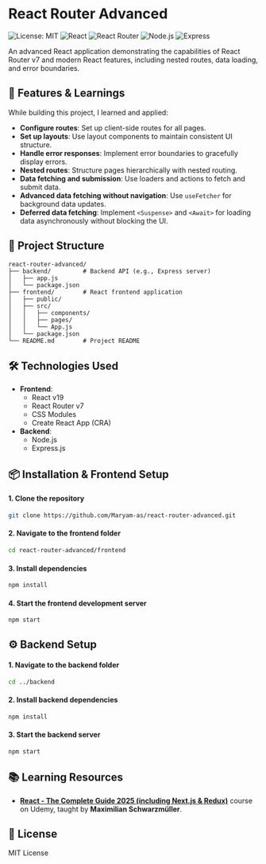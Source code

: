 # React Router Advanced

![License: MIT](https://img.shields.io/badge/License-MIT-yellow.svg)
![React](https://img.shields.io/badge/React-v19-blue)
![React Router](https://img.shields.io/badge/React_Router-v7-green)
![Node.js](https://img.shields.io/badge/Node.js-v22.14.0-brightgreen)
![Express](https://img.shields.io/badge/Express-4.18.1-%23404d59)

An advanced React application demonstrating the capabilities of React Router v7 and modern React features, including nested routes, data loading, and error boundaries.

## 🚀 Features & Learnings

While building this project, I learned and applied:

- **Configure routes**: Set up client-side routes for all pages.
- **Set up layouts**: Use layout components to maintain consistent UI structure.
- **Handle error responses**: Implement error boundaries to gracefully display errors.
- **Nested routes**: Structure pages hierarchically with nested routing.
- **Data fetching and submission**: Use loaders and actions to fetch and submit data.
- **Advanced data fetching without navigation**: Use `useFetcher` for background data updates.
- **Deferred data fetching**: Implement `<Suspense>` and `<Await>` for loading data asynchronously without blocking the UI.

## 📂 Project Structure

```plaintext
react-router-advanced/
├── backend/         # Backend API (e.g., Express server)
│   ├── app.js
│   └── package.json
├── frontend/        # React frontend application
│   ├── public/
│   ├── src/
│   │   ├── components/
│   │   ├── pages/
│   │   └── App.js
│   └── package.json
└── README.md        # Project README
```

## 🛠️ Technologies Used

- **Frontend**:
  - React v19
  - React Router v7
  - CSS Modules
  - Create React App (CRA)
- **Backend**:
  - Node.js
  - Express.js

## 📦 Installation & Frontend Setup

#### 1. Clone the repository

```bash
git clone https://github.com/Maryam-as/react-router-advanced.git
```

#### 2. Navigate to the frontend folder

```bash
cd react-router-advanced/frontend
```

#### 3. Install dependencies

```bash
npm install
```

#### 4. Start the frontend development server

```bash
npm start
```

## ⚙️ Backend Setup

#### 1. Navigate to the backend folder

```bash
cd ../backend
```

#### 2. Install backend dependencies

```bash
npm install
```

#### 3. Start the backend server

```bash
npm start
```

## 📚 Learning Resources

- **[React - The Complete Guide 2025 (including Next.js & Redux)](https://www.udemy.com/course/react-the-complete-guide-incl-redux/)** course on Udemy, taught by **Maximilian Schwarzmüller**.

## 📜 License

MIT License
